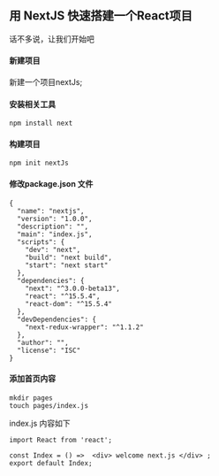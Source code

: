 ## 用 NextJS 快速搭建一个React项目


话不多说，让我们开始吧


#### 新建项目

新建一个项目nextJs;

#### 安装相关工具

```
npm install next
```

#### 构建项目

```
npm init nextJs
```

#### 修改package.json 文件

```
{
  "name": "nextjs",
  "version": "1.0.0",
  "description": "",
  "main": "index.js",
  "scripts": {
    "dev": "next",
    "build": "next build",
    "start": "next start"
  },
  "dependencies": {
    "next": "^3.0.0-beta13",
    "react": "^15.5.4",
    "react-dom": "^15.5.4"
  },
  "devDependencies": {
    "next-redux-wrapper": "^1.1.2"
  },
  "author": "",
  "license": "ISC"
}

```
#### 添加首页内容

```
mkdir pages
touch pages/index.js
```

index.js 内容如下

```
import React from 'react';

const Index = () =>  <div> welcome next.js </div> ;
export default Index;

```




